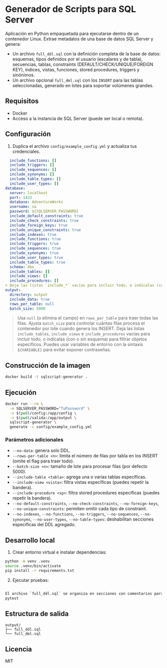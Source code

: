 # Generador de Scripts para SQL Server

Aplicación en Python empaquetada para ejecutarse dentro de un contenedor Linux. Extrae metadatos de una base de datos SQL Server y genera:

- Un archivo `full_ddl.sql` con la definición completa de la base de datos: esquemas, tipos definidos por el usuario (escalares y de tabla), secuencias, tablas, constraints (DEFAULT/CHECK/UNIQUE/FOREIGN KEY), índices, vistas, funciones, stored procedures, triggers y sinónimos.
- Un archivo opcional `full_dml.sql` con los `INSERT` para las tablas seleccionadas, generado en lotes para soportar volúmenes grandes.

## Requisitos

- Docker
- Acceso a la instancia de SQL Server (puede ser local o remota).

## Configuración

1. Duplica el archivo `config/example_config.yml` y actualiza tus credenciales.

```yaml
  include_functions: []
  include_triggers: []
  include_sequences: []
  include_synonyms: []
  include_table_types: []
  include_user_types: []
database:
  server: localhost
  port: 1433
  database: AdventureWorks
  username: sa
  password: ${SQLSERVER_PASSWORD}
  include_default_constraints: true
  include_check_constraints: true
  include_foreign_keys: true
  include_unique_constraints: true
  include_indexes: true
  include_functions: true
  include_triggers: true
  include_sequences: true
  include_synonyms: true
  include_user_types: true
  include_table_types: true
  schema: dbo
  include_tables: []
  include_views: []
  include_procedures: []
> Deja las listas `include_*` vacías para incluir todo, o indícalas (con o sin esquema) para filtrar objetos específicos.
output:
  directory: output
  include_data: true
  rows_per_table: null
  batch_size: 5000
```

> Usa `null` (o elimina el campo) en `rows_per_table` para traer todas las filas.
> Ajusta `batch_size` para controlar cuántas filas procesa el contenedor por lote cuando genera los INSERT.
> Deja las listas `include_tables`, `include_views` e `include_procedures` vacías para incluir todo, o indícalas (con o sin esquema) para filtrar objetos específicos.
> Puedes usar variables de entorno con la sintaxis `${VARIABLE}` para evitar exponer contraseñas.

## Construcción de la imagen

```bash
docker build -t sqlscript-generator .
```

## Ejecución

```bash
docker run --rm \
  -e SQLSERVER_PASSWORD="TuPassword" \
  -v $(pwd)/config:/app/config \
  -v $(pwd)/salida:/app/output \
  sqlscript-generator \
  generate -c config/example_config.yml
```

### Parámetros adicionales

- `--no-data`: genera solo DDL.
- `--rows-per-table <n>`: limita el número de filas por tabla en los INSERT (omite el flag para traer todo).
- `--batch-size <n>`: tamaño de lote para procesar filas (por defecto 5000).
- `--include-table <tabla>`: agrega una o varias tablas específicas.
- `--include-view <vista>`: filtra vistas específicas (puedes repetir la bandera).
- `--include-procedure <sp>`: filtra stored procedures específicas (puedes repetir la bandera).
- `--no-default-constraints`, `--no-check-constraints`, `--no-foreign-keys`, `--no-unique-constraints`: permiten omitir cada tipo de constraint.
- `--no-indexes`, `--no-functions`, `--no-triggers`, `--no-sequences`, `--no-synonyms`, `--no-user-types`, `--no-table-types`: deshabilitan secciones específicas del DDL agregado.

## Desarrollo local

1. Crear entorno virtual e instalar dependencias:

```bash
python -m venv .venv
source .venv/bin/activate
pip install -r requirements.txt
```

2. Ejecutar pruebas:

```bash

El archivo `full_ddl.sql` se organiza en secciones con comentarios para facilitar su navegación (schemas, tipos, secuencias, tablas, constraints, índices, vistas, módulos, triggers y sinónimos). Cada bloque termina en `GO` cuando es necesario para preservar la semántica de SQL Server.
pytest
```

## Estructura de salida

```
output/
├── full_ddl.sql
└── full_dml.sql
```

## Licencia

MIT
